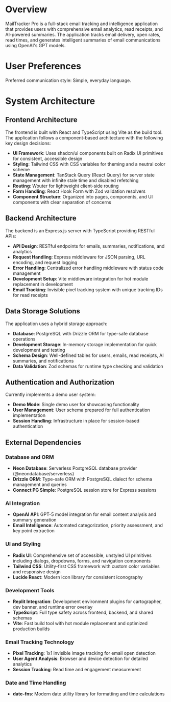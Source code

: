 # Overview

MailTracker Pro is a full-stack email tracking and intelligence application that provides users with comprehensive email analytics, read receipts, and AI-powered summaries. The application tracks email delivery, open rates, read times, and generates intelligent summaries of email communications using OpenAI's GPT models.

# User Preferences

Preferred communication style: Simple, everyday language.

# System Architecture

## Frontend Architecture
The frontend is built with React and TypeScript using Vite as the build tool. The application follows a component-based architecture with the following key design decisions:

- **UI Framework**: Uses shadcn/ui components built on Radix UI primitives for consistent, accessible design
- **Styling**: Tailwind CSS with CSS variables for theming and a neutral color scheme
- **State Management**: TanStack Query (React Query) for server state management with infinite stale time and disabled refetching
- **Routing**: Wouter for lightweight client-side routing
- **Form Handling**: React Hook Form with Zod validation resolvers
- **Component Structure**: Organized into pages, components, and UI components with clear separation of concerns

## Backend Architecture
The backend is an Express.js server with TypeScript providing RESTful APIs:

- **API Design**: RESTful endpoints for emails, summaries, notifications, and analytics
- **Request Handling**: Express middleware for JSON parsing, URL encoding, and request logging
- **Error Handling**: Centralized error handling middleware with status code management
- **Development Setup**: Vite middleware integration for hot module replacement in development
- **Email Tracking**: Invisible pixel tracking system with unique tracking IDs for read receipts

## Data Storage Solutions
The application uses a hybrid storage approach:

- **Database**: PostgreSQL with Drizzle ORM for type-safe database operations
- **Development Storage**: In-memory storage implementation for quick development and testing
- **Schema Design**: Well-defined tables for users, emails, read receipts, AI summaries, and notifications
- **Data Validation**: Zod schemas for runtime type checking and validation

## Authentication and Authorization
Currently implements a demo user system:

- **Demo Mode**: Single demo user for showcasing functionality
- **User Management**: User schema prepared for full authentication implementation
- **Session Handling**: Infrastructure in place for session-based authentication

## External Dependencies

### Database and ORM
- **Neon Database**: Serverless PostgreSQL database provider (@neondatabase/serverless)
- **Drizzle ORM**: Type-safe ORM with PostgreSQL dialect for schema management and queries
- **Connect PG Simple**: PostgreSQL session store for Express sessions

### AI Integration
- **OpenAI API**: GPT-5 model integration for email content analysis and summary generation
- **Email Intelligence**: Automated categorization, priority assessment, and key point extraction

### UI and Styling
- **Radix UI**: Comprehensive set of accessible, unstyled UI primitives including dialogs, dropdowns, forms, and navigation components
- **Tailwind CSS**: Utility-first CSS framework with custom color variables and responsive design
- **Lucide React**: Modern icon library for consistent iconography

### Development Tools
- **Replit Integration**: Development environment plugins for cartographer, dev banner, and runtime error overlay
- **TypeScript**: Full type safety across frontend, backend, and shared schemas
- **Vite**: Fast build tool with hot module replacement and optimized production builds

### Email Tracking Technology
- **Pixel Tracking**: 1x1 invisible image tracking for email open detection
- **User Agent Analysis**: Browser and device detection for detailed analytics
- **Session Tracking**: Read time and engagement measurement

### Date and Time Handling
- **date-fns**: Modern date utility library for formatting and time calculations